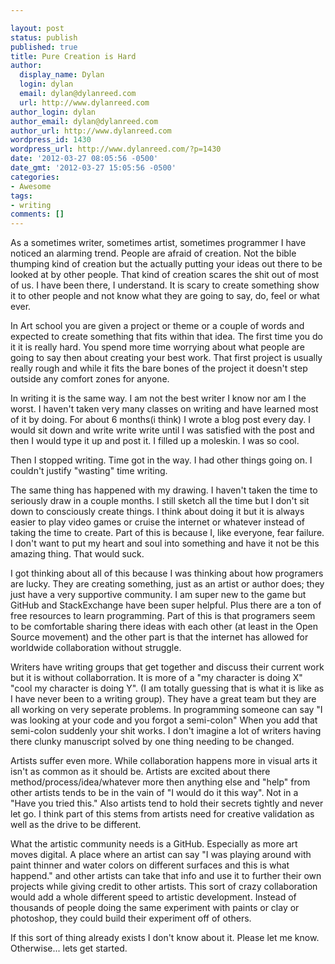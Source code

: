 ```yaml
---

layout: post
status: publish
published: true
title: Pure Creation is Hard
author:
  display_name: Dylan
  login: dylan
  email: dylan@dylanreed.com
  url: http://www.dylanreed.com
author_login: dylan
author_email: dylan@dylanreed.com
author_url: http://www.dylanreed.com
wordpress_id: 1430
wordpress_url: http://www.dylanreed.com/?p=1430
date: '2012-03-27 08:05:56 -0500'
date_gmt: '2012-03-27 15:05:56 -0500'
categories:
- Awesome
tags:
- writing
comments: []
---
```


As a sometimes writer, sometimes artist, sometimes programmer I have noticed an alarming trend. People are afraid of creation. Not the bible thumping kind of creation but the actually putting your ideas out there to be looked at by other people.  That kind of creation scares the shit out of most of us. I have been there, I understand. It is scary to create something show it to other people and not know what they are going to say, do, feel or what ever.

In Art school you are given a project or theme or a couple of words and expected to create something that fits within that idea. The first time you do it it is really hard. You spend more time worrying about what people are going to say then about creating your best work. That first project is usually really rough and while it fits the bare bones of the project it doesn't step outside any comfort zones for anyone.

In writing it is the same way. I am not the best writer I know nor am I the worst. I haven't taken very many classes on writing and have learned most of it by doing. For about 6 months(i think) I wrote a blog post every day. I would sit down and write write write until I was satisfied with the post and then I would type it up and post it. I filled up a moleskin. I was so cool.

Then I stopped writing. Time got in the way. I had other things going on. I couldn't justify "wasting" time writing.

The same thing has happened with my drawing. I haven't taken the time to seriously draw in a couple months. I still sketch all the time but I don't sit down to consciously create things. I think about doing it but it is always easier to play video games or cruise the internet or whatever instead of taking the time to create. Part of this is because I, like everyone, fear failure. I don't want to put my heart and soul into something and have it not be this amazing thing. That would suck.

I got thinking about all of this because I was thinking about how programers are lucky. They are creating something, just as an artist or author does; they just have a very supportive community. I am super new to the game but GitHub and StackExchange have been super helpful. Plus there are a ton of free resources to learn programming. Part of this is that programers seem to be comfortable sharing there ideas with each other (at least in the Open Source movement) and the other part is that the internet has allowed for worldwide collaboration without struggle.

Writers have writing groups that get together and discuss their current work but it is without collaborration. It is more of a "my character is doing X" "cool my character is doing Y". (I am totally guessing that is what it is like as I have never been to a writing group). They have a great team but they are all working on very seperate problems. In programming someone can say  "I was looking at your code and you forgot a semi-colon" When you add that semi-colon suddenly your shit works. I don't imagine a lot of writers having there clunky manuscript solved by one thing needing to be changed.

Artists suffer even more. While collaboration happens more in visual arts it isn't as common as it should be. Artists are excited about there method/process/idea/whatever more then anything else and "help" from other artists tends to be in the vain of "I would do it this way". Not in a "Have you tried this." Also artists tend to hold their secrets tightly and never let go. I think part of this stems from artists need for creative validation as well as the drive to be different.

What the artistic community needs is a GitHub. Especially as more art moves digital. A place where an artist can say "I was playing around with paint thinner and water colors on different surfaces and this is what happend." and other artists can take that info and use it to further their own projects while giving credit to other artists. This sort of crazy collaboration would add a whole different speed to artistic development. Instead of thousands of people doing the same experiment with paints or clay or photoshop, they could build their experiment off of others.

If this sort of thing already exists I don't know about it. Please let me know. Otherwise... lets get started.

 
